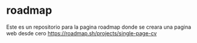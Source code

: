 # roadmap
Este es un repositorio para la pagina roadmap donde se creara una pagina web desde cero
https://roadmap.sh/projects/single-page-cv